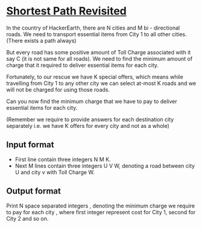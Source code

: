 # [Shortest Path Revisited][link]

In the country of HackerEarth, there are N cities and M bi - directional roads. We need to transport essential items from City 1 to all other cities. (There exists a path always)

But every road has some positive amount of Toll Charge associated with it say C (it is not same for all roads). We need to find the minimum amount of charge that it required to deliver essential items for each city.

Fortunately, to our rescue we have K special offers, which means while travelling from City 1 to any other city we can select at-most K roads and we will not be charged for using those roads.

Can you now find the minimum charge that we have to pay to deliver essential items for each city.

(Remember we require to provide answers for each destination city separately i.e. we have K offers for every city and not as a whole)

## Input format

- First line contain three integers N M K.
- Next M lines contain three integers U V W, denoting a road between city U and city v with Toll Charge W.

## Output format

Print N space separated integers , denoting the minimum charge we require to pay for each city , where first integer represent cost for City 1, second for City 2 and so on.

[link]: https://www.hackerearth.com/practice/algorithms/graphs/shortest-path-algorithms/practice-problems/algorithm/shortest-path-revisited-9e1091ea/

